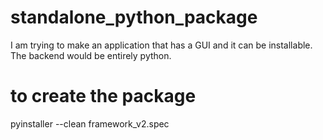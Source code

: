 # standalone_python_package
I am trying to make an application that has a GUI and it can be installable. The backend would be entirely python.


# to create the package
pyinstaller --clean framework_v2.spec